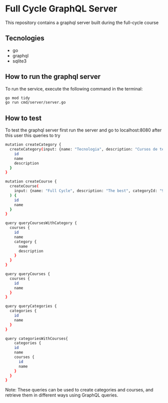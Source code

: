 # Full Cycle GraphQL Server

This repository contains a graphql server built during the full-cycle course

## Tecnologies

- go  
- graphql  
- sqlite3

## How to run the graphql server

To run the service, execute the following command in the terminal:

```bash
go mod tidy
go run cmd/server/server.go
```

## How to test

To test the graphql server first run the server and go to localhost:8080
after this user this queries to try 

```bash
mutation createCategory {
  createCategory(input: {name: "Tecnologia", description: "Cursos de tecnologia"}) {
    id
    name
    description
  }
}

mutation createCourse {
  createCourse(
    input: {name: "Full Cycle", description: "The best", categoryId: "99425d61-5fd1-494e-896f-666338b91b1d"}
  ) {
    id
    name
  }
}

query queryCoursesWithCategory {
  courses {
    id
    name
    category {
      name
      description
    }
  }
}

query queryCourses {
  courses {
    id
    name
  }
}

query queryCategories {
  categories {
    id
    name
  }
}

query categoriesWithCourses{
    categories {
    id
    name
    courses {
      id 
      name
    }
  }
}
```

Note: These queries can be used to create categories and courses, and retrieve them in different ways using GraphQL queries.

